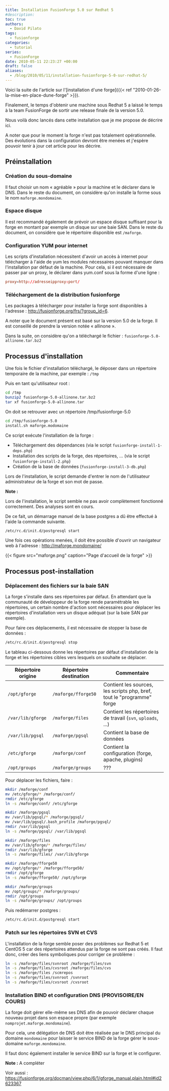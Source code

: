 ```yaml
---
title: Installation FusionForge 5.0 sur Redhat 5
#description: 
toc: true
authors:
  - David Pilato
tags:
  - fusionforge
categories:
  - tutorial
series:
  - FusionForge
date: 2010-05-11 22:23:27 +00:00
draft: false
aliases:
  - /blog/2010/05/11/installation-fusionforge-5-0-sur-redhat-5/
---
```


Voici la suite de l'article sur l'[installation d'une forge]({{< ref "2010-01-26-la-mise-en-place-dune-forge" >}}).

Finalement, le temps d'obtenir une machine sous Redhat 5 a laissé le temps à la team FusionForge de sortir une release finale de la version 5.0.

Nous voilà donc lancés dans cette installation que je me propose de décrire ici.

<!-- more -->

A noter que pour le moment la forge n'est pas totalement opérationnelle. Des évolutions dans la configuration devront être menées et j'espère pouvoir tenir à jour cet article pour les décrire.

## Préinstallation

### Création du sous-domaine

Il faut choisir un nom « agréable » pour la machine et le déclarer dans le DNS. Dans le reste du document, on considère qu'on installe la forme sous le nom `maforge.mondomaine`.

### Espace disque

Il est recommandé également de prévoir un espace disque suffisant pour la forge en montant par exemple un disque sur une baie SAN. Dans le reste du document, on considère que le répertoire disponible est `/maforge`.

### Configuration YUM pour internet

Les scripts d'installation nécessitent d'avoir un accès à internet pour télécharger à l'aide de yum les modules nécessaires pouvant manquer dans l'installation par défaut de la machine. Pour cela, si il est nécessaire de passer par un proxy, le déclarer dans yum.conf sous la forme d'une ligne :

```conf
proxy=http://adresseipproxy:port/
```

### Téléchargement de la distribution fusionforge

Les packages à télécharger pour installer la forge sont disponibles à l'adresse : <http://fusionforge.org/frs/?group_id=6>.

A noter que le document présent est basé sur la version 5.0 de la forge. Il est conseillé de prendre la version notée « allinone ».

Dans la suite, on considère qu'on a téléchargé le fichier : `fusionforge-5.0-allinone.tar.bz2`

## Processus  d'installation

Une fois le fichier d'installation téléchargé, le déposer dans un répertoire temporaire de la machine, par exemple : `/tmp`

Puis en tant qu'utilisateur root :

```sh
cd /tmp
bunzip2 fusionforge-5.0-allinone.tar.bz2
tar xf fusionforge-5.0-allinone.tar
```

On doit se retrouver avec un répertoire /tmp/fusionforge-5.0

```sh
cd /tmp/fusionforge-5.0
install.sh maforge.modomaine
```

Ce script exécute l'installation de la forge :

* Téléchargement des dépendances (via le script `fusionforge-install-1-deps.php`)
* Installation des scripts de la forge, des répertoires, ... (via le script `fusionforge-install-2.php`)
* Création de la base de données (`fusionforge-install-3-db.php`)

Lors de l'installation, le script demande d'entrer le nom de l'utilisateur administrateur de la forge et son mot de passe.

**Note :**

Lors de l'installation, le script semble ne pas avoir complètement fonctionné correctement. Des analyses sont en cours.

De ce fait, un démarrage manuel de la base postgres a dû être effectué à l'aide la commande suivante.

```sh
/etc/rc.d/init.d/postgresql start
```

Une fois ces opérations menées, il doit être possible d'ouvrir un navigateur web à l'adresse : <http://maforge.mondomaine/>

{{< figure src="maforge.png" caption="Page d'accueil de la forge" >}}

## Processus post-installation

### Déplacement des fichiers sur la baie SAN

La forge s'installe dans ses répertoires par défaut. En attendant que la communauté de développeur de la forge rende paramétrable les répertoires, un certain nombre d'action sont nécessaires pour déplacer les répertoires d'installation vers un disque adéquat (sur la baie SAN par exemple).

Pour faire ces déplacements, il est nécessaire de stopper la base de données :

```sh
/etc/rc.d/init.d/postgresql stop
```

Le tableau ci-dessous donne les répertoires par défaut d'installation de la forge et les répertoires cibles vers lesquels on souhaite se déplacer.

|Répertoire origine |Répertoire destination      |Commentaire                             |
|-------------------|----------------------------|----------------------------------------|
|`/opt/gforge`      |`/maforge/fforge50`         |Contient les sources, les scripts php, bref, tout le "programme" forge |
|`/var/lib/gforge`  |`/maforge/files`            |Contient les répertoires de travail (`svn`, `uploads`, ...) |
|`/var/lib/pgsql`   |`/maforge/pgsql`            |Contient la base de données             |
|`/etc/gforge`      |`/maforge/conf`             |Contient la configuration (forge, apache, plugins) |
|`/opt/groups`      |`/maforge/groups`           |???                                     |

Pour déplacer les fichiers, faire :

```sh
mkdir /maforge/conf
mv /etc/gforge/* /maforge/conf/
rmdir /etc/gforge
ln -s /maforge/conf/ /etc/gforge

mkdir /maforge/pgsql
mv /var/lib/pgsql/* /maforge/pgsql/
mv /var/lib/pgsql/.bash_profile /maforge/pgsql/
rmdir /var/lib/pgsql
ln -s /maforge/pgsql/ /var/lib/pgsql

mkdir /maforge/files
mv /var/lib/gforge/* /maforge/files/
rmdir /var/lib/gforge
ln -s /maforge/files/ /var/lib/gforge

mkdir /maforge/fforge50
mv /opt/gforge/* /maforge/fforge50/
rmdir /opt/gforge
ln -s /maforge/fforge50/ /opt/gforge

mkdir /maforge/groups
mv /opt/groups/* /maforge/groups/
rmdir /opt/groups
ln -s /maforge/groups/ /opt/groups
```

Puis redémarrer postgres :

```sh
/etc/rc.d/init.d/postgresql start
```

### Patch sur les répertoires SVN et CVS

L'installation de la forge semble poser des problèmes sur Redhat 5 et CentOS 5 car des répertoires attendus par la forge ne sont pas créés. Il faut donc, créer des liens symboliques pour corriger ce problème :

```sh
ln -s /maforge/files/svnroot /maforge/files/svn
ln -s /maforge/files/cvsroot /maforge/files/cvs
ln -s /maforge/files /scmrepos
ln -s /maforge/files/svnroot /svnroot
ln -s /maforge/files/cvsroot /cvsroot
```

### Installation BIND et configuration DNS (PROVISOIRE/EN COURS)

La forge doit gérer elle-même ses DNS afin de pouvoir déclarer chaque nouveau projet dans son espace propre (par exemple `nomprojet.maforge.mondomaine`).

Pour cela, une délégation de DNS doit être réalisée par le DNS principal du domaine `mondomaine` pour laisser le service BIND de la forge gérer le sous-domaine `maforge.mondomaine`.

Il faut donc également installer le service BIND sur la forge et le configurer.

**Note :** A compléter

Voir aussi : <https://fusionforge.org/docman/view.php/6/1/gforge_manual.plain.html#id2623367>
